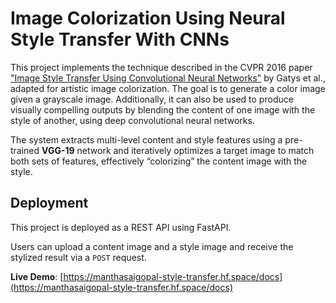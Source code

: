 # Image Colorization Using Neural Style Transfer With CNNs

This project implements the technique described in the CVPR 2016 paper ["Image Style Transfer Using Convolutional Neural Networks"](https://arxiv.org/abs/1508.06576) by Gatys et al., adapted for artistic image colorization. The goal is to generate a color image given a grayscale image. Additionally, it can also be used to produce visually compelling outputs by blending the content of one image with the style of another, using deep convolutional neural networks.

The system extracts multi-level content and style features using a pre-trained **VGG-19** network and iteratively optimizes a target image to match both sets of features, effectively “colorizing” the content image with the style.


## Deployment

This project is deployed as a REST API using FastAPI.

Users can upload a content image and a style image and receive the stylized result via a `POST` request.

**Live Demo**: [https://manthasaigopal-style-transfer.hf.space/docs](https://manthasaigopal-style-transfer.hf.space/docs)
